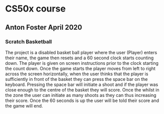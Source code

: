 # CS50x course
## Anton Foster April 2020

### Scratch Basketball
The project is a disabled basket ball player where the user (Player) enters their name, the game then resets and a 60 second clock starts counting down. The player is given on screen instructions prior to the clock starting the count down. Once the game starts the player moves from left to right across the screen horizontally, when the user thinks that the player is sufficiently in front of the basket they can press the space bar on the keyboard. Pressing the space bar will initiate a shoot and if the player was close enough to the centre of the basket they will score.  Once the whilst in the zone the user can initiate as many shoots as they can thus increasing their score. Once the 60 seconds is up the user will be told their score and the game will end.

